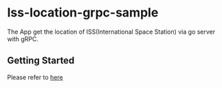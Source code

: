 # Iss-location-grpc-sample

The App get the location of ISS(International Space Station) via go server with gRPC.

## Getting Started
Please refer to [here](https://scrapbox.io/kenkenken/Iss-location-app)
